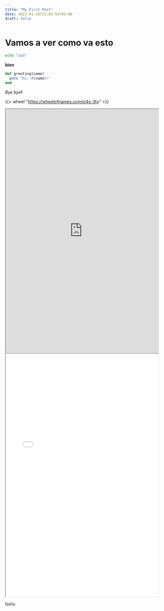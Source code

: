 ```yaml
---
title: "My First Post"
date: 2022-01-19T21:05:53+01:00
draft: false
---
```


# Vamos a ver como va esto

```bash
echo "asd"
```


**bien**

```ruby
def greeting(name)
  puts "hi: #{name}!"
end 
```

_Bye bye_**!**



{{< wheel "https://wheelofnames.com/p4s-3ty" >}}


<iframe
  src="https://wheelofnames.com/p4s-3ty"
  width="100%" height="800">
</iframe>


<iframe
  src="{{ .Get 0 }}"  
  width="100%" height="800">
</iframe>


finfin
